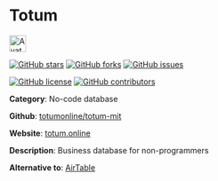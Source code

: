 
# Totum 

<a href="https://totum.online/"><img src="https://icons.duckduckgo.com/ip3/totum.online.ico" alt="Avatar" width="30" height="30" /></a>

[![GitHub stars](https://img.shields.io/github/stars/totumonline/totum-mit.svg?style=social&label=Star&maxAge=2592000)](https://GitHub.com/totumonline/totum-mit/stargazers/) [![GitHub forks](https://img.shields.io/github/forks/totumonline/totum-mit.svg?style=social&label=Fork&maxAge=2592000)](https://GitHub.com/totumonline/totum-mit/network/) [![GitHub issues](https://img.shields.io/github/issues/totumonline/totum-mit.svg)](https://GitHub.com/Ntotumonline/totum-mit/issues/)

[![GitHub license](https://img.shields.io/github/license/totumonline/totum-mit.svg)](https://github.com/totumonline/totum-mit/blob/master/LICENSE) [![GitHub contributors](https://img.shields.io/github/contributors/totumonline/totum-mit.svg)](https://GitHub.com/totumonline/totum-mit/graphs/contributors/) 

**Category**: No-code database

**Github**: [totumonline/totum-mit](https://github.com/totumonline/totum-mit)

**Website**: [totum.online](https://totum.online/)

**Description**:
Business database for non-programmers

**Alternative to**: [AirTable](https://www.airtable.com/)
